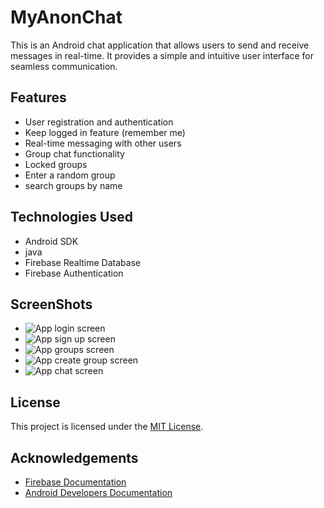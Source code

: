 # MyAnonChat

This is an Android chat application that allows users to send and receive messages in real-time. It provides a simple and intuitive user interface for seamless communication.

## Features

- User registration and authentication
- Keep logged in feature (remember me)
- Real-time messaging with other users
- Group chat functionality
- Locked groups
- Enter a random group
- search groups by name 

## Technologies Used

- Android SDK
- java
- Firebase Realtime Database
- Firebase Authentication

## ScreenShots

- ![App login screen](/screenshots/login.png)
- ![App sign up screen](/screenshots/sign_up.png)
- ![App groups screen](/screenshots/groups.png)
- ![App create group screen](/screenshots/create_group.png)
- ![App chat screen](/screenshots/chat.png)




## License

This project is licensed under the [MIT License](LICENSE).

## Acknowledgements

- [Firebase Documentation](https://firebase.google.com/docs)
- [Android Developers Documentation](https://developer.android.com/docs)
